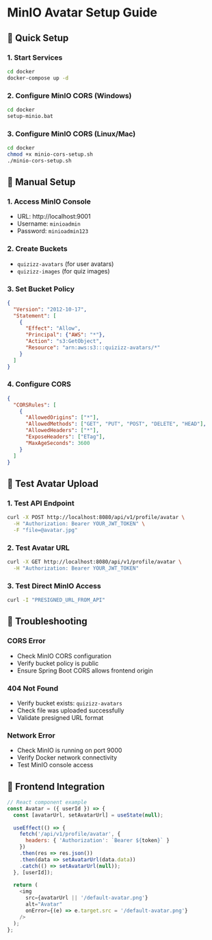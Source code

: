 # MinIO Avatar Setup Guide

## 🚀 Quick Setup

### 1. Start Services
```bash
cd docker
docker-compose up -d
```

### 2. Configure MinIO CORS (Windows)
```bash
cd docker
setup-minio.bat
```

### 3. Configure MinIO CORS (Linux/Mac)
```bash
cd docker
chmod +x minio-cors-setup.sh
./minio-cors-setup.sh
```

## 🔧 Manual Setup

### 1. Access MinIO Console
- URL: http://localhost:9001
- Username: `minioadmin`
- Password: `minioadmin123`

### 2. Create Buckets
- `quizizz-avatars` (for user avatars)
- `quizizz-images` (for quiz images)

### 3. Set Bucket Policy
```json
{
  "Version": "2012-10-17",
  "Statement": [
    {
      "Effect": "Allow",
      "Principal": {"AWS": "*"},
      "Action": "s3:GetObject",
      "Resource": "arn:aws:s3:::quizizz-avatars/*"
    }
  ]
}
```

### 4. Configure CORS
```json
{
  "CORSRules": [
    {
      "AllowedOrigins": ["*"],
      "AllowedMethods": ["GET", "PUT", "POST", "DELETE", "HEAD"],
      "AllowedHeaders": ["*"],
      "ExposeHeaders": ["ETag"],
      "MaxAgeSeconds": 3600
    }
  ]
}
```

## 🧪 Test Avatar Upload

### 1. Test API Endpoint
```bash
curl -X POST http://localhost:8080/api/v1/profile/avatar \
  -H "Authorization: Bearer YOUR_JWT_TOKEN" \
  -F "file=@avatar.jpg"
```

### 2. Test Avatar URL
```bash
curl -X GET http://localhost:8080/api/v1/profile/avatar \
  -H "Authorization: Bearer YOUR_JWT_TOKEN"
```

### 3. Test Direct MinIO Access
```bash
curl -I "PRESIGNED_URL_FROM_API"
```

## 🐛 Troubleshooting

### CORS Error
- Check MinIO CORS configuration
- Verify bucket policy is public
- Ensure Spring Boot CORS allows frontend origin

### 404 Not Found
- Verify bucket exists: `quizizz-avatars`
- Check file was uploaded successfully
- Validate presigned URL format

### Network Error
- Check MinIO is running on port 9000
- Verify Docker network connectivity
- Test MinIO console access

## 📝 Frontend Integration

```javascript
// React component example
const Avatar = ({ userId }) => {
  const [avatarUrl, setAvatarUrl] = useState(null);
  
  useEffect(() => {
    fetch('/api/v1/profile/avatar', {
      headers: { 'Authorization': `Bearer ${token}` }
    })
    .then(res => res.json())
    .then(data => setAvatarUrl(data.data))
    .catch(() => setAvatarUrl(null));
  }, [userId]);
  
  return (
    <img 
      src={avatarUrl || '/default-avatar.png'} 
      alt="Avatar"
      onError={(e) => e.target.src = '/default-avatar.png'}
    />
  );
};
```